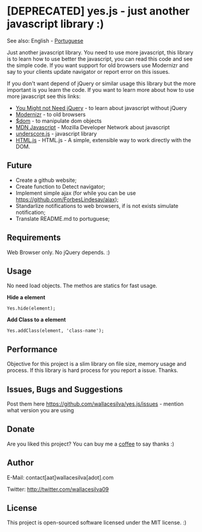 [DEPRECATED] yes.js - just another javascript library :)
======

See also: English - [Portuguese](https://github.com/wallacesilva/yes.js/blob/master/README-pt_BR.md)

Just another javascript library. You need to use more javascript, this library is to learn how to use better the javascript, you can read this code and see the simple code. If you want support for old browsers use Modernizr and say to your clients update navigator or report error on this issues. 

If you don't want depend of jQuery or similar usage this library but the more important is you learn the code. If you want to learn more about how to use more javascript see this links:

- [You Might not Need jQuery](http://youmightnotneedjquery.com/) - to learn about javascript without jQuery
- [Modernizr](http://modernizr.com/) - to old browsers
- [$dom](https://github.com/julienw/dollardom) - to manipulate dom objects
- [MDN Javascript](https://developer.mozilla.org/docs/JavaScript) - Mozilla Developer Network about javascript
- [underscore.js](http://underscorejs.org/) - javascript library
- [HTML.js](https://github.com/nbubna/HTML) - HTML.js - A simple, extensible way to work directly with the DOM.

Future
--------------------------------------

- Create a github website;
- Create function to Detect navigator;
- Implement simple ajax (for while you can be use https://github.com/ForbesLindesay/ajax);
- Standarlize notifications to web browsers, if is not exists simulate notification;
- Translate README.md to portuguese;

Requirements
--------------------------------------

Web Browser only. No jQuery depends. :)


Usage
--------------------------------------

No need load objects. The methos are statics for fast usage.

**Hide a element**

```
Yes.hide(element);
```

**Add Class to a element**

```
Yes.addClass(element, 'class-name');
```

Performance
--------------------------------------

Objective for this project is a slim library on file size, memory usage and process. If this library is hard process for you report a issue. Thanks.

Issues, Bugs and Suggestions
--------------------------------------

Post them here https://github.com/wallacesilva/yes.js/issues - mention what version you are using

Donate
--------------------------------------
Are you liked this project? You can buy me a [coffee](https://www.paypal.com/cgi-bin/webscr?cmd=_s-xclick&hosted_button_id=Q8RPSLKHJR5J2) to say thanks :)


Author
--------------------------------------

E-Mail: contact[aat]wallacesilva[adot].com

Twitter: http://twitter.com/wallacesilva09


License
--------------------------------------

This project is open-sourced software licensed under the MIT license. :)

